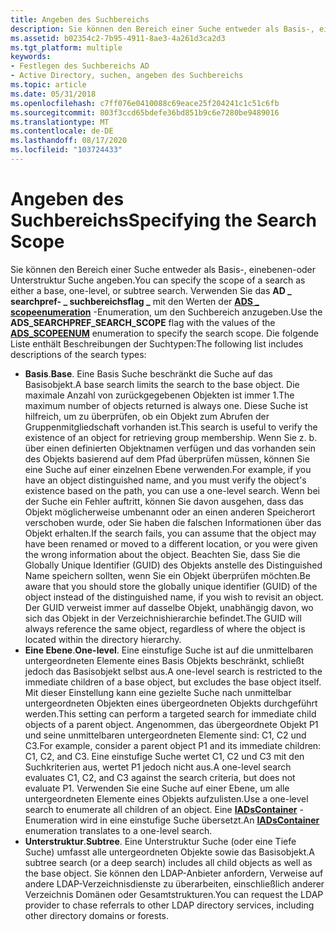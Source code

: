 ```yaml
---
title: Angeben des Suchbereichs
description: Sie können den Bereich einer Suche entweder als Basis-, einebenen-oder Unterstruktur Suche angeben.
ms.assetid: b02354c2-7b95-4911-8ae3-4a261d3ca2d3
ms.tgt_platform: multiple
keywords:
- Festlegen des Suchbereichs AD
- Active Directory, suchen, angeben des Suchbereichs
ms.topic: article
ms.date: 05/31/2018
ms.openlocfilehash: c7ff076e0410088c69eace25f204241c1c51c6fb
ms.sourcegitcommit: 803f3ccd65bdefe36bd851b9c6e7280be9489016
ms.translationtype: MT
ms.contentlocale: de-DE
ms.lasthandoff: 08/17/2020
ms.locfileid: "103724433"
---
```

# <a name="specifying-the-search-scope"></a><span data-ttu-id="1ad13-105">Angeben des Suchbereichs</span><span class="sxs-lookup"><span data-stu-id="1ad13-105">Specifying the Search Scope</span></span>

<span data-ttu-id="1ad13-106">Sie können den Bereich einer Suche entweder als Basis-, einebenen-oder Unterstruktur Suche angeben.</span><span class="sxs-lookup"><span data-stu-id="1ad13-106">You can specify the scope of a search as either a base, one-level, or subtree search.</span></span> <span data-ttu-id="1ad13-107">Verwenden Sie das **AD \_ searchpref- \_ suchbereichsflag \_** mit den Werten der [**ADS \_ scopeenumeration**](/windows/win32/api/iads/ne-iads-ads_scopeenum) -Enumeration, um den Suchbereich anzugeben.</span><span class="sxs-lookup"><span data-stu-id="1ad13-107">Use the **ADS\_SEARCHPREF\_SEARCH\_SCOPE** flag with the values of the [**ADS\_SCOPEENUM**](/windows/win32/api/iads/ne-iads-ads_scopeenum) enumeration to specify the search scope.</span></span> <span data-ttu-id="1ad13-108">Die folgende Liste enthält Beschreibungen der Suchtypen:</span><span class="sxs-lookup"><span data-stu-id="1ad13-108">The following list includes descriptions of the search types:</span></span>

-   <span data-ttu-id="1ad13-109">**Basis**.</span><span class="sxs-lookup"><span data-stu-id="1ad13-109">**Base**.</span></span> <span data-ttu-id="1ad13-110">Eine Basis Suche beschränkt die Suche auf das Basisobjekt.</span><span class="sxs-lookup"><span data-stu-id="1ad13-110">A base search limits the search to the base object.</span></span> <span data-ttu-id="1ad13-111">Die maximale Anzahl von zurückgegebenen Objekten ist immer 1.</span><span class="sxs-lookup"><span data-stu-id="1ad13-111">The maximum number of objects returned is always one.</span></span> <span data-ttu-id="1ad13-112">Diese Suche ist hilfreich, um zu überprüfen, ob ein Objekt zum Abrufen der Gruppenmitgliedschaft vorhanden ist.</span><span class="sxs-lookup"><span data-stu-id="1ad13-112">This search is useful to verify the existence of an object for retrieving group membership.</span></span> <span data-ttu-id="1ad13-113">Wenn Sie z. b. über einen definierten Objektnamen verfügen und das vorhanden sein des Objekts basierend auf dem Pfad überprüfen müssen, können Sie eine Suche auf einer einzelnen Ebene verwenden.</span><span class="sxs-lookup"><span data-stu-id="1ad13-113">For example, if you have an object distinguished name, and you must verify the object's existence based on the path, you can use a one-level search.</span></span> <span data-ttu-id="1ad13-114">Wenn bei der Suche ein Fehler auftritt, können Sie davon ausgehen, dass das Objekt möglicherweise umbenannt oder an einen anderen Speicherort verschoben wurde, oder Sie haben die falschen Informationen über das Objekt erhalten.</span><span class="sxs-lookup"><span data-stu-id="1ad13-114">If the search fails, you can assume that the object may have been renamed or moved to a different location, or you were given the wrong information about the object.</span></span> <span data-ttu-id="1ad13-115">Beachten Sie, dass Sie die Globally Unique Identifier (GUID) des Objekts anstelle des Distinguished Name speichern sollten, wenn Sie ein Objekt überprüfen möchten.</span><span class="sxs-lookup"><span data-stu-id="1ad13-115">Be aware that you should store the globally unique identifier (GUID) of the object instead of the distinguished name, if you wish to revisit an object.</span></span> <span data-ttu-id="1ad13-116">Der GUID verweist immer auf dasselbe Objekt, unabhängig davon, wo sich das Objekt in der Verzeichnishierarchie befindet.</span><span class="sxs-lookup"><span data-stu-id="1ad13-116">The GUID will always reference the same object, regardless of where the object is located within the directory hierarchy.</span></span>
-   <span data-ttu-id="1ad13-117">**Eine Ebene**.</span><span class="sxs-lookup"><span data-stu-id="1ad13-117">**One-level**.</span></span> <span data-ttu-id="1ad13-118">Eine einstufige Suche ist auf die unmittelbaren untergeordneten Elemente eines Basis Objekts beschränkt, schließt jedoch das Basisobjekt selbst aus.</span><span class="sxs-lookup"><span data-stu-id="1ad13-118">A one-level search is restricted to the immediate children of a base object, but excludes the base object itself.</span></span> <span data-ttu-id="1ad13-119">Mit dieser Einstellung kann eine gezielte Suche nach unmittelbar untergeordneten Objekten eines übergeordneten Objekts durchgeführt werden.</span><span class="sxs-lookup"><span data-stu-id="1ad13-119">This setting can perform a targeted search for immediate child objects of a parent object.</span></span> <span data-ttu-id="1ad13-120">Angenommen, das übergeordnete Objekt P1 und seine unmittelbaren untergeordneten Elemente sind: C1, C2 und C3.</span><span class="sxs-lookup"><span data-stu-id="1ad13-120">For example, consider a parent object P1 and its immediate children: C1, C2, and C3.</span></span> <span data-ttu-id="1ad13-121">Eine einstufige Suche wertet C1, C2 und C3 mit den Suchkriterien aus, wertet P1 jedoch nicht aus.</span><span class="sxs-lookup"><span data-stu-id="1ad13-121">A one-level search evaluates C1, C2, and C3 against the search criteria, but does not evaluate P1.</span></span> <span data-ttu-id="1ad13-122">Verwenden Sie eine Suche auf einer Ebene, um alle untergeordneten Elemente eines Objekts aufzulisten.</span><span class="sxs-lookup"><span data-stu-id="1ad13-122">Use a one-level search to enumerate all children of an object.</span></span> <span data-ttu-id="1ad13-123">Eine [**IADsContainer**](/windows/desktop/api/iads/nn-iads-iadscontainer) -Enumeration wird in eine einstufige Suche übersetzt.</span><span class="sxs-lookup"><span data-stu-id="1ad13-123">An [**IADsContainer**](/windows/desktop/api/iads/nn-iads-iadscontainer) enumeration translates to a one-level search.</span></span>
-   <span data-ttu-id="1ad13-124">**Unterstruktur**.</span><span class="sxs-lookup"><span data-stu-id="1ad13-124">**Subtree**.</span></span> <span data-ttu-id="1ad13-125">Eine Unterstruktur Suche (oder eine Tiefe Suche) umfasst alle untergeordneten Objekte sowie das Basisobjekt.</span><span class="sxs-lookup"><span data-stu-id="1ad13-125">A subtree search (or a deep search) includes all child objects as well as the base object.</span></span> <span data-ttu-id="1ad13-126">Sie können den LDAP-Anbieter anfordern, Verweise auf andere LDAP-Verzeichnisdienste zu überarbeiten, einschließlich anderer Verzeichnis Domänen oder Gesamtstrukturen.</span><span class="sxs-lookup"><span data-stu-id="1ad13-126">You can request the LDAP provider to chase referrals to other LDAP directory services, including other directory domains or forests.</span></span>

 

 